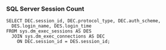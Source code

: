 ### SQL Server Session Count
```
SELECT DEC.session_id, DEC.protocol_type, DEC.auth_scheme,
  DES.login_name, DES.login_time
FROM sys.dm_exec_sessions AS DES
  JOIN sys.dm_exec_connections AS DEC
    ON DEC.session_id = DES.session_id;
```
